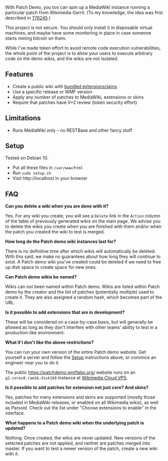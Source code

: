 With Patch Demo, you too can spin up a MediaWiki instance running a particular patch from Wikimedia Gerrit. (To my knowledge, the idea was first described in [T76245](https://phabricator.wikimedia.org/T76245).)

This project is not secure. You should only install it in disposable virtual machines, and maybe have some monitoring in place in case someone starts mining bitcoin on them.

While I've made token effort to avoid remote code execution vulnerabilities, the whole point of the project is to allow your users to execute arbitrary code on the demo wikis, and the wikis are not isolated.

Features
----
* Create a public wiki with [bundled extensions/skins](./repository-lists/all.txt)
* Use a specific release or WMF version
* Apply any number of patches to MediaWiki, extensions or skins
* Require that patches have V+2 review (token security effort)

Limitations
----
* Runs MediaWiki only – no RESTBase and other fancy stuff

Setup
----
Tested on Debian 10.

* Put all these files in `/var/www/html`
* Run `sudo setup.sh`
* Visit http://localhost in your browser

FAQ
----
**Can you delete a wiki when you are done with it?**

Yes. For any wiki you create, you will see a `Delete` link in the `Action` column of the table of previously generated wikis on the main page. We advise you to delete the wikis you create when you are finished with them and/or when the patch you created the wiki to test is merged.

**How long do the Patch demo wiki instances last for?**

There is no definitive time after which wikis will automatically be deleted. With this said, we make no guarantees about how long they will continue to exist. A Patch demo wiki you've created could be deleted if we need to free up disk space to create space for new ones.

**Can Patch demo wikis be named?**

Wikis can not been named *within* Patch demo. Wikis are listed within Patch demo by the creator and the list of patches (potentially multiple) used to create it. They are also assigned a random hash, which becomes part of the URL.

**Is it possible to add extensions that are in development?**

These will be considered on a case-by-case basis, but will generally be allowed as long as they don't interfere with other teams' ability to test in a production-like environment.

**What if I don't like the above restrictions?**

You can run your own version of the entire Patch demo website. Get yourself a server and follow the [Setup](#setup) instructions above, or convince an engineer near you to do it.

The public https://patchdemo.wmflabs.org/ website runs on an `g2.cores8.ram16.disk160` instance at [Wikimedia Cloud VPS](https://wikitech.wikimedia.org/wiki/Portal:Cloud_VPS).

**Is it possible to add patches for extension not just core? And skins?**

Yes, patches for many extensions and skins are supported (mostly those included in MediaWiki releases, or enabled on all Wikimedia wikis), as well as Parsoid. Check out the list under "Choose extensions to enable" in the interface.

**What happens to a Patch demo wiki when the underlying patch is updated?**

Nothing. Once created, the wikis are never updated. New versions of the selected patches are not applied, and neither are patches merged into master. If you want to test a newer version of the patch, create a new wiki with it.


